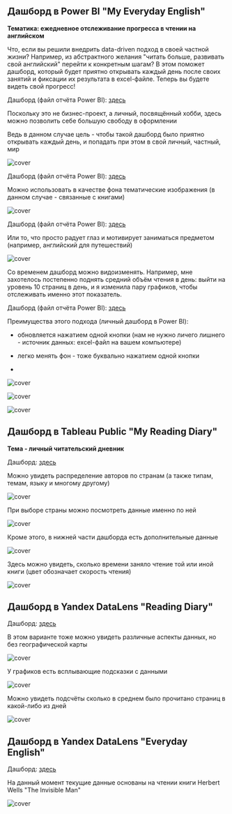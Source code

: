 ## Дашборд в Power BI "My Everyday English"
**Тематика: ежедневное отслеживание прогресса в чтении на английском**

Что, если вы решили внедрить data-driven подход в своей частной жизни? Например, из абстрактного желания "читать больше, развивать свой английский" перейти к конкретным шагам? В этом поможет дашборд, который будет приятно открывать каждый день после своих занятий и  фиксации их результата в excel-файле. Теперь вы будете видеть свой прогресс!

Дашборд (файл отчёта Power BI): [здесь](https://github.com/Malakhova-Natalya/Personal_project/blob/main/reading_diary_project_tableau/English%20Reading%20Diary%20Dashboard.pbix "здесь")

Поскольку это не бизнес-проект, а личный, посвящённый хобби, здесь можно позволить себе большую свободу в оформлении


Ведь в данном случае цель - чтобы такой дашборд было приятно открывать каждый день, и попадать при этом в свой личный, частный, мир

![cover](https://github.com/Malakhova-Natalya/Personal_project/blob/main/reading_diary_project_tableau/09.png)



Дашборд (файл отчёта Power BI): [здесь](https://github.com/Malakhova-Natalya/Personal_project/blob/main/reading_diary_project_tableau/English%20Reading%20Diary%20Dashboard%202.pbix "здесь")

Можно использовать в качестве фона тематические изображения (в данном случае - связанные с книгами)


![cover](https://github.com/Malakhova-Natalya/Personal_project/blob/main/reading_diary_project_tableau/10.png)

Дашборд (файл отчёта Power BI): [здесь](https://github.com/Malakhova-Natalya/Personal_project/blob/main/reading_diary_project_tableau/English%20Reading%20Diary%20Dashboard%203.pbix "здесь")


Или то, что просто радует глаз и мотивирует заниматься предметом (например, английский для путешествий)


![cover](https://github.com/Malakhova-Natalya/Personal_project/blob/main/reading_diary_project_tableau/11.png)

Со временем дашборд можно видоизменять. Например, мне захотелось постепенно поднять средний объём чтения в день: выйти на уровень 10 страниц в день, и я изменила пару графиков, чтобы отслеживать именно этот показатель.

Дашборд (файл отчёта Power BI): [здесь](https://github.com/Malakhova-Natalya/Personal_project/blob/main/reading_diary_project_tableau/English%20Reading%20Diary%20Dashboard%204.pbix "здесь")


Преимущества этого подхода (личный дашборд в Power BI):
- обновляется нажатием одной кнопки (нам не нужно личего лишнего - источник данных: excel-файл на вашем компьютере)
- легко менять фон - тоже буквально нажатием одной кнопки

- 
![cover](https://github.com/Malakhova-Natalya/Personal_project/blob/main/reading_diary_project_tableau/12.png)


![cover](https://github.com/Malakhova-Natalya/Personal_project/blob/main/reading_diary_project_tableau/13.png)


![cover](https://github.com/Malakhova-Natalya/Personal_project/blob/main/reading_diary_project_tableau/14.png)



## Дашборд в Tableau Public "My Reading Diary"
**Тема - личный читательский дневник**

Дашборд: [здесь](https://public.tableau.com/app/profile/natalya.malakhova/viz/MyReadingDiary_16992005207370/MyReadingDiaryDashboard?publish=yes "здесь")

Можно увидеть распределение авторов по странам (а также типам, темам, языку и многому другому)


![cover](https://github.com/Malakhova-Natalya/Personal_project/blob/main/reading_diary_project_tableau/01.png)


При выборе страны можно посмотреть данные именно по ней


![cover](https://github.com/Malakhova-Natalya/Personal_project/blob/main/reading_diary_project_tableau/02.png)


Кроме этого, в нижней части дашборда есть дополнительные данные


![cover](https://github.com/Malakhova-Natalya/Personal_project/blob/main/reading_diary_project_tableau/03.png)


Здесь можно увидеть, сколько времени заняло чтение той или иной книги (цвет обозначает скорость чтения)


![cover](https://github.com/Malakhova-Natalya/Personal_project/blob/main/reading_diary_project_tableau/04.png)

## Дашборд в Yandex DataLens "Reading Diary"

Дашборд: [здесь](https://datalens.yandex.ru/5l8vifbefa88u-reading-diary "здесь")


В этом варианте тоже можно увидеть различные аспекты данных, но без географической карты


![cover](https://github.com/Malakhova-Natalya/Personal_project/blob/main/reading_diary_project_tableau/05.png)


У графиков есть всплывающие подсказки с данными


![cover](https://github.com/Malakhova-Natalya/Personal_project/blob/main/reading_diary_project_tableau/06.png)


Можно увидеть подсчёты сколько в среднем было прочитано страниц в какой-либо из дней


![cover](https://github.com/Malakhova-Natalya/Personal_project/blob/main/reading_diary_project_tableau/07.png)

## Дашборд в Yandex DataLens "Everyday English"


Дашборд: [здесь](https://datalens.yandex.ru/ua1qsxql58o2j-everyday-english "здесь")


На данный момент текущие данные основаны на чтении книги Herbert Wells "The Invisible Man"


![cover](https://github.com/Malakhova-Natalya/Personal_project/blob/main/reading_diary_project_tableau/08.png)


